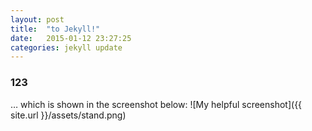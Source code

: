 ```yaml
---
layout: post
title:  "to Jekyll!"
date:   2015-01-12 23:27:25
categories: jekyll update
---
```

### 123

… which is shown in the screenshot below:
![My helpful screenshot]({{ site.url }}/assets/stand.png)
